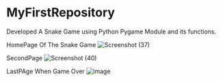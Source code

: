 # MyFirstRepository
Developed A Snake Game using Python Pygame Module and its functions.

HomePage Of The Snake Game
![Screenshot (37)](https://user-images.githubusercontent.com/64455541/100498412-02f73200-3188-11eb-826a-7890c8ba57bf.png)

SecondPage 
![Screenshot (40)](https://user-images.githubusercontent.com/64455541/100498442-4782cd80-3188-11eb-9543-a8b90f794dc1.png)

LastPAge When Game Over
![image](https://user-images.githubusercontent.com/64455541/100498568-25d61600-3189-11eb-9066-0e45df73b1a9.png)
